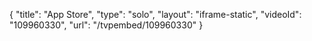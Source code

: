 {
    "title": "App Store",
    "type": "solo",
    "layout": "iframe-static",
    "videoId": "109960330",
    "url": "\/tvpembed\/109960330"
}